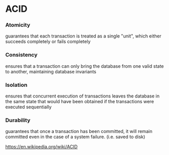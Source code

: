 # ACID

### Atomicity
guarantees that each transaction is treated as a single "unit", which either succeeds completely or fails completely

### Consistency
ensures that a transaction can only bring the database from one valid state to another, maintaining database invariants

### Isolation
ensures that concurrent execution of transactions leaves the database in the same state that would have been obtained if the transactions were executed sequentially

### Durability
guarantees that once a transaction has been committed, it will remain committed even in the case of a system failure. (i.e. saved to disk)



https://en.wikipedia.org/wiki/ACID